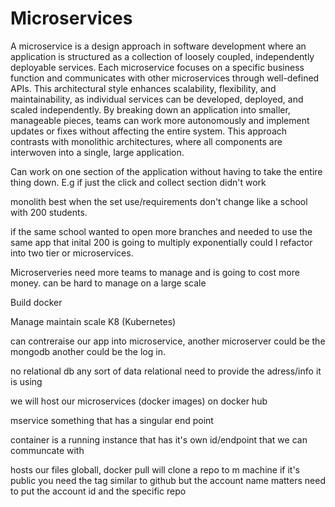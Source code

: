 # Microservices

A microservice is a design approach in software development where an application is structured as a collection of loosely coupled, independently deployable services. Each microservice focuses on a specific business function and communicates with other microservices through well-defined APIs. This architectural style enhances scalability, flexibility, and maintainability, as individual services can be developed, deployed, and scaled independently. By breaking down an application into smaller, manageable pieces, teams can work more autonomously and implement updates or fixes without affecting the entire system. This approach contrasts with monolithic architectures, where all components are interwoven into a single, large application.

Can work on one section of the application without having to take the entire thing down. E.g if just the click and collect section didn't work

monolith best when the set use/requirements don't change like a school with 200 students.

if the same school wanted to open more branches and needed to use the same app that inital 200 is going to multiply exponentially could I refactor into two tier or microservices.

Microserveries need more teams to manage and is going to cost more money. can be hard to manage on a large scale

Build docker

Manage maintain scale K8 (Kubernetes)

can contreraise our app into microservice, another microserver could be the mongodb another could be the log in.

no relational db any sort of data relational need to provide the adress/info it is using

we will host our microservices (docker images) on docker hub

mservice something that has a singular end point

container is a running instance that has it's own id/endpoint that we can communcate with

hosts our files globall, docker pull will clone a repo to m machine if it's public you need the tag similar to github but the account name matters need to put the account id and the specific repo

